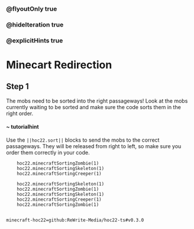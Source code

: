 ### @flyoutOnly true
### @hideIteration true
### @explicitHints true


# Minecart Redirection

## Step 1
The mobs need to be sorted into the right passageways! Look at the mobs currently waiting to be sorted and make sure the code sorts them in the right order.

#### ~ tutorialhint 
Use the ``||hoc22.sort||`` blocks to send the mobs to the correct passageways. They will be released from right to left, so make sure you order them correctly in your code.



```ghost
    hoc22.minecraftSortingZombie(1)
    hoc22.minecraftSortingSkeleton(1)
    hoc22.minecraftSortingCreeper(1)
```
```template
    hoc22.minecraftSortingSkeleton(1)
    hoc22.minecraftSortingZombie(1)
    hoc22.minecraftSortingSkeleton(1)
    hoc22.minecraftSortingCreeper(1)
    hoc22.minecraftSortingZombie(1)
      
```
```package
minecraft-hoc22=github:ReWrite-Media/hoc22-ts#v0.3.0
```